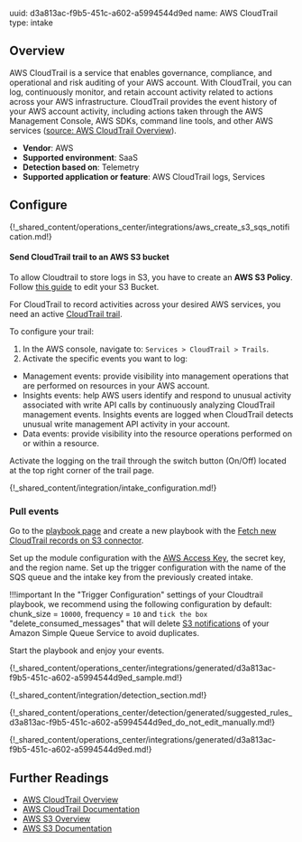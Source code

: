 uuid: d3a813ac-f9b5-451c-a602-a5994544d9ed
name: AWS CloudTrail
type: intake

## Overview
AWS CloudTrail is a service that enables governance, compliance, and operational and risk auditing of your AWS account. With CloudTrail, you can log, continuously monitor, and retain account activity related to actions across your AWS infrastructure. CloudTrail provides the event history of your AWS account activity, including actions taken through the AWS Management Console, AWS SDKs, command line tools, and other AWS services ([source: AWS CloudTrail Overview](https://aws.amazon.com/cloudtrail/)).

- **Vendor**: AWS
- **Supported environment**: SaaS
- **Detection based on**: Telemetry
- **Supported application or feature**: AWS CloudTrail logs, Services

## Configure

{!_shared_content/operations_center/integrations/aws_create_s3_sqs_notification.md!}

#### Send CloudTrail trail to an AWS S3 bucket

To allow Cloudtrail to store logs in S3, you have to create an **AWS S3 Policy**. Follow [this guide](https://docs.aws.amazon.com/awscloudtrail/latest/userguide/create-s3-bucket-policy-for-cloudtrail.html) to edit your S3 Bucket.

For CloudTrail to record activities across your desired AWS services, you need an active [CloudTrail trail](https://docs.aws.amazon.com/awscloudtrail/latest/userguide/creating-an-organizational-trail-in-the-console.html).

To configure your trail:

1. In the AWS console, navigate to: `Services > CloudTrail > Trails`.
2. Activate the specific events you want to log:

- Management events: provide visibility into management operations that are performed on resources in your AWS account.
- Insights events: help AWS users identify and respond to unusual activity associated with write API calls by continuously analyzing CloudTrail management events. Insights events are logged when CloudTrail detects unusual write management API activity in your account.
- Data events: provide visibility into the resource operations performed on or within a resource.

Activate the logging on the trail through the switch button (On/Off) located at the top right corner of the trail page.

{!_shared_content/integration/intake_configuration.md!}

### Pull events

Go to the [playbook page](https://app.sekoia.io/operations/playbooks) and create a new playbook with the [Fetch new CloudTrail records on S3 connector](/integration/action_library/cloud_providers/aws#fetch-new-cloudtrail-records-on-s3).

Set up the module configuration with the [AWS Access Key](https://docs.aws.amazon.com/IAM/latest/UserGuide/id_credentials_access-keys.html), the secret key, and the region name. Set up the trigger configuration with the name of the SQS queue and the intake key from the previously created intake.

!!!important
    In the "Trigger Configuration" settings of your Cloudtrail playbook, we recommend using the following configuration by default: chunk_size = `10000`, frequency = `10` and `tick the box` "delete_consumed_messages" that will delete [S3 notifications](https://docs.aws.amazon.com/AmazonS3/latest/userguide/NotificationHowTo.html) of your Amazon Simple Queue Service to avoid duplicates.

Start the playbook and enjoy your events.

{!_shared_content/operations_center/integrations/generated/d3a813ac-f9b5-451c-a602-a5994544d9ed_sample.md!}

{!_shared_content/integration/detection_section.md!}

{!_shared_content/operations_center/detection/generated/suggested_rules_d3a813ac-f9b5-451c-a602-a5994544d9ed_do_not_edit_manually.md!}

{!_shared_content/operations_center/integrations/generated/d3a813ac-f9b5-451c-a602-a5994544d9ed.md!}

## Further Readings

- [AWS CloudTrail Overview](https://aws.amazon.com/cloudtrail/)
- [AWS CloudTrail Documentation](https://docs.aws.amazon.com/awscloudtrail/latest/userguide/cloudtrail-user-guide.html)
- [AWS S3 Overview](https://aws.amazon.com/s3/)
- [AWS S3 Documentation](https://docs.aws.amazon.com/AmazonS3/latest/userguide/Welcome.html)
